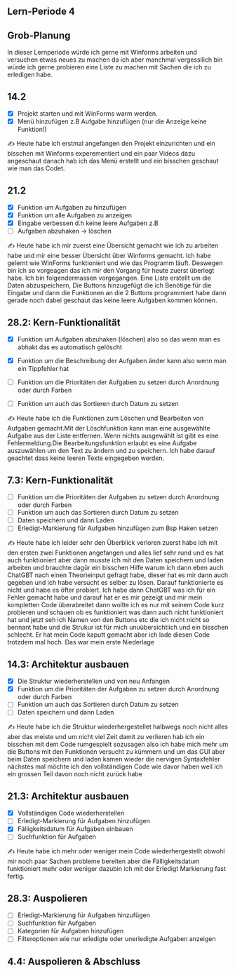 ## Lern-Periode 4


## Grob-Planung
In dieser Lernperiode würde ich gerne mit Winforms arbeiten und versuchen etwas neues zu machen da ich aber manchmal vergessllich bin würde ich gerne probieren eine Liste zu machen mit Sachen die ich zu erledigen habe.

## 14.2
- [x] Projekt starten und mit WinForms warm werden.
- [x] Menü hinzufügen z.B Aufgabe hinzufügen (nur die Anzeige keine Funktion!)

✍️ Heute habe ich erstmal angefangen den Projekt einzurichten und ein bisschen mit Winforms experementiert und ein paar Videos dazu angeschaut danach hab ich das Menü erstellt und ein bisschen geschaut wie man das Codet.



## 21.2
- [x] Funktion um Aufgaben zu hinzufügen
- [x] Funktion um alle Aufgaben zu anzeigen
- [x] Eingabe verbessen d.h keine leere Aufgaben z.B
- [ ] Aufgaben abzuhaken -> löschen

✍️ Heute habe ich mir zuerst eine Übersicht gemacht wie ich zu arbeiten habe und mir eine besser Übersicht über Winforms gemacht. Ich habe gelernt wie WinForms funktioniert und wie das Programm läuft. Deswegen bin ich so vorgeagen das ich mir den Vorgang für heute zuerst überlegt habe. Ich bin folgendermassen vorgegangen. Eine Liste erstellt um die Daten abzuspeichern, Die Buttons hinzugefügt die ich Benötige für die Eingabe und dann die Funktionen an die 2 Buttons programmiert habe dann gerade noch dabei geschaut das keine leere Aufgaben kommen können.



## 28.2: Kern-Funktionalität

- [x] Funktion um Aufgaben abzuhaken (löschen) also so das wenn man es abhakt das es automatisch gelöscht
- [x] Funktion um die Beschreibung der Aufgaben änder kann also wenn man ein Tippfehler hat
- [ ] Funktion um die Prioritäten der Aufgaben zu setzen durch Anordnung oder durch Farben
- [ ] Funktion um auch das Sortieren durch Datum zu setzen

      
✍️ Heute habe ich die Funktionen zum Löschen und Bearbeiten von Aufgaben gemacht.Mit der Löschfunktion kann man eine ausgewählte Aufgabe aus der Liste entfernen. Wenn nichts ausgewählt ist gibt es eine Fehlermeldung.Die Bearbeitungsfunktion erlaubt es eine Aufgabe auszuwählen um den Text zu ändern und zu speichern. Ich habe darauf geachtet dass keine leeren Texte eingegeben werden.

## 7.3: Kern-Funktionalität

- [ ] Funktion um die Prioritäten der Aufgaben zu setzen durch Anordnung oder durch Farben
- [ ] Funktion um auch das Sortieren durch Datum zu setzen
- [ ] Daten speichern und dann Laden
- [ ] Erledigt-Markierung für Aufgaben hinzufügen zum Bsp Haken setzen

✍️ Heute habe ich leider sehr den Überblick verloren zuerst habe ich mit den ersten zwei Funktionen angefangen und alles lief sehr rund und es hat auch funktioniert aber dann musste ich mit den Daten speichern und laden arbeiten und brauchte dagür ein bisschen Hilfe warum ich dann eben auch ChatGBT nach einen Theorieinput gefragt habe, dieser hat es mir dann auch gegeben und ich habe versucht es selber zu lösen. Darauf funktionierte es nicht und habe es öfter probiert. Ich habe dann ChatGBT was ich für ein Fehler gemacht habe und darauf hat er es mir gezeigt und mir mein kompletten Code überabreitet dann wollte ich es nur mit seinem Code kurz probieren und schauen ob es funktioniert was dann auch nicht funktioniert hat und jetzt seh ich Namen von den Buttons etc die ich nicht nicht so bennant habe und die Strukur ist für mich unuübersichtlich und ein bisschen schlecht. Er hat mein Code kaputt gemacht aber ich lade diesen Code trotzdem mal hoch. Das war mein erste Niederlage
      
## 14.3: Architektur ausbauen

- [x] Die Struktur wiederherstellen und von neu Anfangen
- [x] Funktion um die Prioritäten der Aufgaben zu setzen durch Anordnung oder durch Farben
- [ ] Funktion um auch das Sortieren durch Datum zu setzen
- [ ] Daten speichern und dann Laden

✍️ Heute habe ich die Struktur wiederhergestellet halbwegs noch nicht alles aber das meiste und um nicht viel Zeit damit zu verlieren hab ich ein bisschen mit dem Code rumgespielt sozusagen also ich habe mich mehr um die Buttons mit den Funktionen versucht zu kümmern und um das GUI aber beim Daten speichern und laden kamen wieder die nervigen Syntaxfehler nächstes mal möchte ich den vollständigen Code wie davor haben weil ich ein grossen Teil davon noch nicht zurück habe
## 21.3: Architektur ausbauen

- [x] Vollständigen Code wiederherstellen
- [ ] Erledigt-Markierung für Aufgaben hinzufügen
- [x] Fälligkeitsdatum für Aufgaben einbauen
- [ ] Suchfunktion für Aufgaben

✍️ Heute habe ich mehr oder weniger mein Code wiederhergestellt obwohl mir noch paar Sachen probleme bereiten aber die Fälligkeitsdatum funktioniert mehr oder weniger dazubin ich mit der Erledigt Markierung fast fertig.

## 28.3: Auspolieren

- [ ] Erledigt-Markierung für Aufgaben hinzufügen
- [ ] Suchfunktion für Aufgaben
- [ ] Kategorien für Aufgaben hinzufügen
- [ ] Filteroptionen wie nur erledigte oder unerledigte Aufgaben anzeigen
## 4.4: Auspolieren & Abschluss
